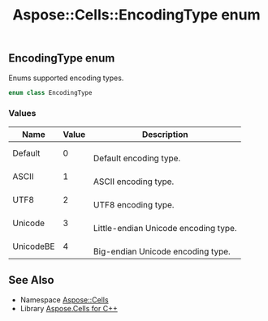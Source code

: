 ﻿---
title: Aspose::Cells::EncodingType enum
linktitle: EncodingType
second_title: Aspose.Cells for C++ API Reference
description: 'Aspose::Cells::EncodingType enum. Enums supported encoding types in C++.'
type: docs
weight: 20100
url: /cpp/aspose.cells/encodingtype/
---
## EncodingType enum


Enums supported encoding types.

```cpp
enum class EncodingType
```

### Values

| Name | Value | Description |
| --- | --- | --- |
| Default | 0 | <br>Default encoding type. |
| ASCII | 1 | <br>ASCII encoding type. |
| UTF8 | 2 | <br>UTF8 encoding type. |
| Unicode | 3 | <br>Little-endian Unicode encoding type. |
| UnicodeBE | 4 | <br>Big-endian Unicode encoding type. |

## See Also

* Namespace [Aspose::Cells](../)
* Library [Aspose.Cells for C++](../../)
